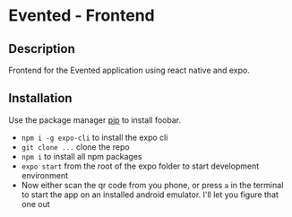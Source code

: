 # Evented - Frontend

## Description
Frontend for the Evented application using react native and expo.

## Installation

Use the package manager [pip](https://pip.pypa.io/en/stable/) to install foobar.
- ```npm i -g expo-cli``` to install the expo cli
- ```git clone ...``` clone the repo
- ```npm i``` to install all npm packages
- ```expo start``` from the root of the expo folder to start development environment
- Now either scan the qr code from you phone, or press ```a``` in the terminal to start the app on an installed android emulator. I'll let you figure that one out